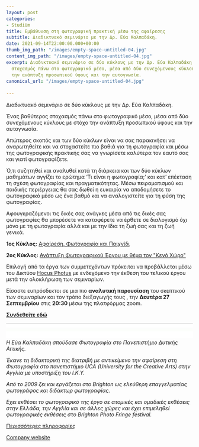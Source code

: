 ```yaml
---
layout: post
categories:
- StudiUm
title: Εμβάθυνση στη φωτογραφική πρακτική μέσω της αφαίρεσης
subtitle: Διαδικτυακό σεμινάριο με την Δρ. Εύα Καλπαδάκη.
date: 2021-09-14T22:00:00.000+00:00
thumb_img_path: "/images/empty-space-untitled-04.jpg"
content_img_path: "/images/empty-space-untitled-04.jpg"
excerpt: Διαδικτυακό σεμινάριο σε δύο κύκλους με την Δρ. Εύα Καλπαδάκη. Ένας βαθύτερος
  στοχασμός πάνω στο φωτογραφικό μέσο, μέσα από δύο συνεχόμενους κύκλους με στόχο
  την ανάπτυξη προσωπικού ύφους και την αυτογνωσία.
canonical_url: "/images/empty-space-untitled-04.jpg"

---
```

Διαδικτυακό σεμινάριο σε δύο κύκλους με την Δρ. Εύα Καλπαδάκη.

Ένας βαθύτερος στοχασμός πάνω στο φωτογραφικό μέσο, μέσα από δύο συνεχόμενους κύκλους με στόχο την ανάπτυξη προσωπικού ύφους και την αυτογνωσία.

Aπώτερος σκοπός και των δύο κύκλων είναι να σας παρακινήσει να αναρωτηθείτε και να στοχαστείτε πιο βαθιά για τη φωτογραφία και μέσω της φωτογραφικής πρακτικής σας να γνωρίσετε καλύτερα τον εαυτό σας και γιατί φωτογραφίζετε.

Ό,τι συζητηθεί και αναλυθεί κατά τη διάρκεια και των δύο κύκλων μαθημάτων αγγίζει το ερώτημα ‘Τι είναι η φωτογραφία;’ και κατ’ επέκταση τη σχέση φωτογραφίας και πραγματικότητας. Μέσω πειραματισμού και παιδικής περιέργειας θα σας δωθεί η ευκαιρία να αποδομήσετε το φωτογραφικό μέσο ως ένα βαθμό και να αναλογιστείτε για τη φύση της φωτογραφίας.

Αφουγκραζόμενοι τις δικές σας ανάγκες μέσα από τις δικές σας φωτογραφίες θα μπορέσετε να καταφέρετε να έρθετε σε διαλογισμό όχι μόνο με τη φωτογραφία αλλά και με την ίδια τη ζωή σας και τη ζωή γενικά.

**1ος Κύκλος:** <a href="https://www.bright-on-photography.co.uk/brightonphotographycourses-online-outdoors/greek-photography-courses/abstraction-photography-and-play-greek" target="blank"> Αφαίρεση, Φωτογραφία και Παιχνίδι</a>

**2ος Κύκλος:** <a href="https://www.bright-on-photography.co.uk/brightonphotographycourses-online-outdoors/greek-photography-courses/developing-a-creative-photography-project-greek" target="blank"> Ανάπτυξη Φωτογραφικού Έργου με θέμα τον "Κενό Χώρο"</a>

Επιλογή από τα έργα των συμμετεχόντων πρόκειται να προβάλλεται μέσω του Δικτύου <a href="https://hocusphotus.com/blog" target="blank"> Hocus Photus</a> με ενδεχόμενο την έκθεση του τελικού έργου μετά την ολοκλήρωση των σεμιναρίων.

Είσαστε ευπρόσδεκτοι σε μια πιο **αναλυτική παρουσίαση** του σκεπτικού των σεμιναρίων και τον τρόπο διεξαγωγής τους , την **Δευτέρα 27 Σεπτεμβρίου** στις **20:30** μέσω της πλατφόρμας zoom.

<a href="https://us02web.zoom.us/j/82659738867?pwd=RllwcEt6ZTZ4bkJZbDVrdU5PY0d2UT09" target="blank"> **Συνδεθείτε εδώ**</a>

![](/images/bwok-2.jpg)  
_Η Εύα Καλπαδάκη σπούδασε Φωτογραφία στο Πανεπιστήμιο Δυτικής Αττικής._

_Έκανε τη διδακτορική της διατριβή με αντικείμενο την αφαίρεση στη Φωτογραφία στο πανεπιστήμιο UCA (University for the Creative Arts) στην Αγγλία με υποστήριξη του Ι.Κ.Υ._

_Aπό το 2009 ζει και εργάζεται στο Brighton ως ελεύθερη επαγγελματίας φωτογράφος και διδάκτωρ φωτογραφίας._

_Εχει εκθέσει το φωτογραφικό της έργο σε ατομικές και ομαδικές εκθέσεις στην Ελλάδα, την Αγγλία και σε άλλες χώρες και έχει επιμεληθεί φωτογραφικές εκθέσεις στο Brighton Photo Fringe festival._

<a href="https://www.evakalpadaki.co.uk/" target="blank"> Περισσότερες πληροφορίες</a>

<a href="https://www.bright-on-photography.co.uk/" target="blank"> Company website</a>